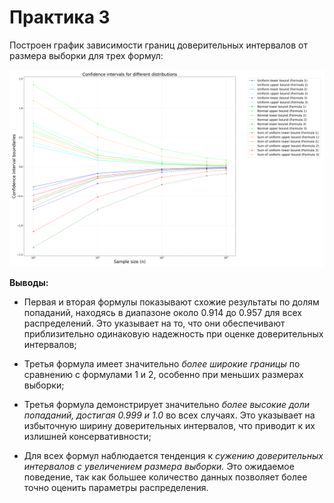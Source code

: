 # Практика 3

Построен график зависимости границ доверительных интервалов от размера выборки для трех формул: 

![img.png](img.png)

**Выводы:**
- Первая и вторая формулы показывают схожие результаты по долям попаданий, находясь в диапазоне около 0.914 до 0.957 для всех распределений. Это указывает на то, что они обеспечивают приблизительно одинаковую надежность при оценке доверительных интервалов;

- Третья формула имеет значительно _более широкие границы_ по сравнению с формулами 1 и 2, особенно при меньших размерах выборки;

- Третья формула демонстрирует значительно _более высокие доли попаданий, достигая 0.999 и 1.0_ во всех случаях. Это указывает на избыточную ширину доверительных интервалов, что приводит к их излишней консервативности;
 
- Для всех формул наблюдается тенденция к _сужению доверительных интервалов с увеличением размера выборки._ Это ожидаемое поведение, так как большее количество данных позволяет более точно оценить параметры распределения.
  